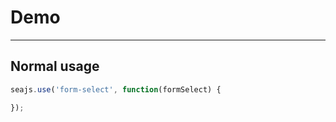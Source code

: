 # Demo

---

## Normal usage

````javascript
seajs.use('form-select', function(formSelect) {

});
````
